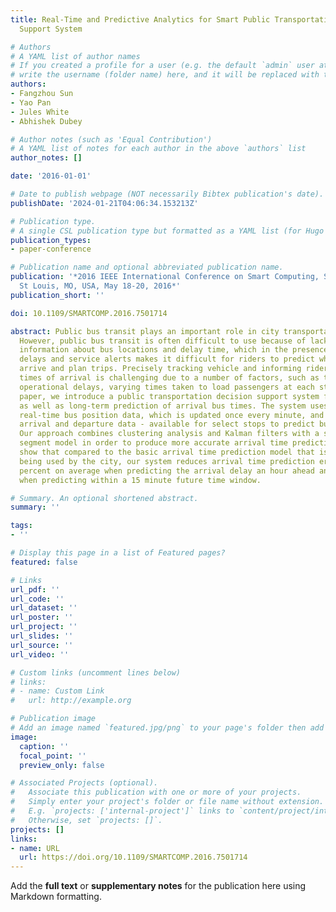 ```yaml
---
title: Real-Time and Predictive Analytics for Smart Public Transportation Decision
  Support System

# Authors
# A YAML list of author names
# If you created a profile for a user (e.g. the default `admin` user at `content/authors/admin/`), 
# write the username (folder name) here, and it will be replaced with their full name and linked to their profile.
authors:
- Fangzhou Sun
- Yao Pan
- Jules White
- Abhishek Dubey

# Author notes (such as 'Equal Contribution')
# A YAML list of notes for each author in the above `authors` list
author_notes: []

date: '2016-01-01'

# Date to publish webpage (NOT necessarily Bibtex publication's date).
publishDate: '2024-01-21T04:06:34.153213Z'

# Publication type.
# A single CSL publication type but formatted as a YAML list (for Hugo requirements).
publication_types:
- paper-conference

# Publication name and optional abbreviated publication name.
publication: '*2016 IEEE International Conference on Smart Computing, SMARTCOMP 2016,
  St Louis, MO, USA, May 18-20, 2016*'
publication_short: ''

doi: 10.1109/SMARTCOMP.2016.7501714

abstract: Public bus transit plays an important role in city transportation infrastructure.
  However, public bus transit is often difficult to use because of lack of real- time
  information about bus locations and delay time, which in the presence of operational
  delays and service alerts makes it difficult for riders to predict when buses will
  arrive and plan trips. Precisely tracking vehicle and informing riders of estimated
  times of arrival is challenging due to a number of factors, such as traffic congestion,
  operational delays, varying times taken to load passengers at each stop. In this
  paper, we introduce a public transportation decision support system for both short-term
  as well as long-term prediction of arrival bus times. The system uses streaming
  real-time bus position data, which is updated once every minute, and historical
  arrival and departure data - available for select stops to predict bus arrival times.
  Our approach combines clustering analysis and Kalman filters with a shared route
  segment model in order to produce more accurate arrival time predictions. Experiments
  show that compared to the basic arrival time prediction model that is currently
  being used by the city, our system reduces arrival time prediction errors by 25
  percent on average when predicting the arrival delay an hour ahead and 47 percent
  when predicting within a 15 minute future time window.

# Summary. An optional shortened abstract.
summary: ''

tags:
- ''

# Display this page in a list of Featured pages?
featured: false

# Links
url_pdf: ''
url_code: ''
url_dataset: ''
url_poster: ''
url_project: ''
url_slides: ''
url_source: ''
url_video: ''

# Custom links (uncomment lines below)
# links:
# - name: Custom Link
#   url: http://example.org

# Publication image
# Add an image named `featured.jpg/png` to your page's folder then add a caption below.
image:
  caption: ''
  focal_point: ''
  preview_only: false

# Associated Projects (optional).
#   Associate this publication with one or more of your projects.
#   Simply enter your project's folder or file name without extension.
#   E.g. `projects: ['internal-project']` links to `content/project/internal-project/index.md`.
#   Otherwise, set `projects: []`.
projects: []
links:
- name: URL
  url: https://doi.org/10.1109/SMARTCOMP.2016.7501714
---
```


Add the **full text** or **supplementary notes** for the publication here using Markdown formatting.
